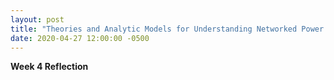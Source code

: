 ```yaml
---
layout: post
title: "Theories and Analytic Models for Understanding Networked Power and Conflict"
date: 2020-04-27 12:00:00 -0500
---
```

**Week 4 Reflection**

